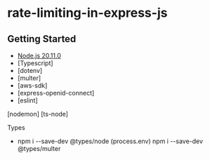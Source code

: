 # rate-limiting-in-express-js

## Getting Started

- [Node.js 20.11.0]()
- [Typescript]
- [dotenv]
- [multer]
- [aws-sdk]
- [express-openid-connect]
- [eslint]

[nodemon]
[ts-node]

Types

- npm i --save-dev @types/node (process.env)
  npm i --save-dev @types/multer
